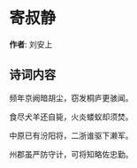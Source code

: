 # 寄叔静

**作者**: 刘安上

## 诗词内容

频年京阙暗胡尘，窃发桐庐更骇闻。

食尽犬羊还自毙，火炎蝼蚁却须焚。

中原已有汾阳将，二浙谁驱下濑军。

州郡虽严防守计，可将知略佐忠勤。

